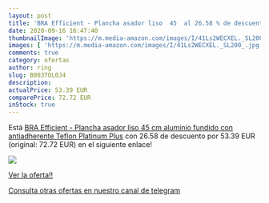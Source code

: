 ```yaml
---
layout: post
title: 'BRA Efficient - Plancha asador liso  45  al 26.58 % de descuento'
date: 2020-09-16 16:47:40
thumbnailImage: 'https://m.media-amazon.com/images/I/41Ls2WECXEL._SL200_.jpg'
images: [ 'https://m.media-amazon.com/images/I/41Ls2WECXEL._SL200_.jpg' ]
comments: true
category: ofertas
author: ring
slug: B003TOL0J4
description:
actualPrice: 53.39 EUR
comparePrice: 72.72 EUR
inStock: true
---
```


Está [BRA Efficient - Plancha asador liso  45 cm  aluminio fundido con antiadherente Teflon Platinum Plus](https://www.amazon.com/dp/B003TOL0J4/?tag=redken08-20) con 26.58 de descuento por 53.39 EUR (original: 72.72 EUR) en el siguiente enlace!

[![](https://m.media-amazon.com/images/I/41Ls2WECXEL._SL200_.jpg)](https://www.amazon.com/dp/B003TOL0J4/?tag=redken08-20)

[Ver la oferta!!](https://www.amazon.com/dp/B003TOL0J4/?tag=redken08-20)

[Consulta otras ofertas en nuestro canal de telegram](https://t.me/s/ofertas25)
